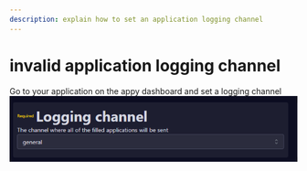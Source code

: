 ```yaml
---
description: explain how to set an application logging channel
---
```


# invalid application logging channel

Go to your application on the appy dashboard and set a logging channel![](<../../.gitbook/assets/image (3) (1).png>)
